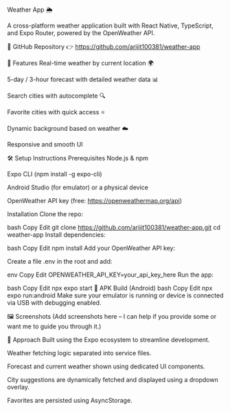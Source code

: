 Weather App 🌦️

A cross-platform weather application built with React Native, TypeScript, and Expo Router, powered by the OpenWeather API.

🔗 GitHub Repository
👉 https://github.com/arijit100381/weather-app

🚀 Features
Real-time weather by current location 🌍

5-day / 3-hour forecast with detailed weather data 📊

Search cities with autocomplete 🔍

Favorite cities with quick access ⭐

Dynamic background based on weather ☁️

Responsive and smooth UI

🛠️ Setup Instructions
Prerequisites
Node.js & npm

Expo CLI (npm install -g expo-cli)

Android Studio (for emulator) or a physical device

OpenWeather API key (free: https://openweathermap.org/api)

Installation
Clone the repo:

bash
Copy
Edit
git clone https://github.com/arijit100381/weather-app.git
cd weather-app
Install dependencies:

bash
Copy
Edit
npm install
Add your OpenWeather API key:

Create a file .env in the root and add:

env
Copy
Edit
OPENWEATHER_API_KEY=your_api_key_here
Run the app:

bash
Copy
Edit
npx expo start
📱 APK Build (Android)
bash
Copy
Edit
npx expo run:android
Make sure your emulator is running or device is connected via USB with debugging enabled.

🖼️ Screenshots
(Add screenshots here – I can help if you provide some or want me to guide you through it.)

🧠 Approach
Built using the Expo ecosystem to streamline development.

Weather fetching logic separated into service files.

Forecast and current weather shown using dedicated UI components.

City suggestions are dynamically fetched and displayed using a dropdown overlay.

Favorites are persisted using AsyncStorage.


